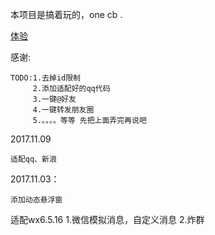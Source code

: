 本项目是搞着玩的，one cb .

[体验](https://github.com/xmlxin/ReplyMessage/app-debug.apk)

感谢:

	TODO:1.去掉id限制
	     2.添加适配好的qq代码
		 3.一键@好友
		 4.一键转发朋友圈
		 5.。。。。等等 先把上面弄完再说吧


2017.11.09

	适配qq、新浪

2017.11.03：
	
	添加动态悬浮窗

适配wx6.5.16
1.微信模拟消息，自定义消息
2.炸群